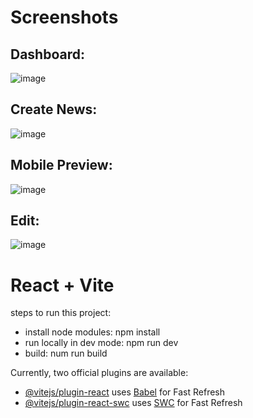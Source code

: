 # Screenshots
## Dashboard:
![image](https://github.com/nishitpatel1292/news_app_dashboard/assets/73834549/0c664db7-d8b9-4280-b312-715e6a60dab2)

## Create News:
![image](https://github.com/nishitpatel1292/news_app_dashboard/assets/73834549/b242a1f8-9da2-4bc4-a537-ceafdcee4723)

## Mobile Preview:
![image](https://github.com/nishitpatel1292/news_app_dashboard/assets/73834549/df03eca4-b39b-4afe-8a2b-a21148538557)

## Edit:
![image](https://github.com/nishitpatel1292/news_app_dashboard/assets/73834549/d9febc07-51e5-47ff-a74b-f5b2d4f0cbd7)



# React + Vite
steps to run this project:
- install node modules: npm install
- run locally in dev mode: npm run dev
- build: num run build


Currently, two official plugins are available:

- [@vitejs/plugin-react](https://github.com/vitejs/vite-plugin-react/blob/main/packages/plugin-react/README.md) uses [Babel](https://babeljs.io/) for Fast Refresh
- [@vitejs/plugin-react-swc](https://github.com/vitejs/vite-plugin-react-swc) uses [SWC](https://swc.rs/) for Fast Refresh

